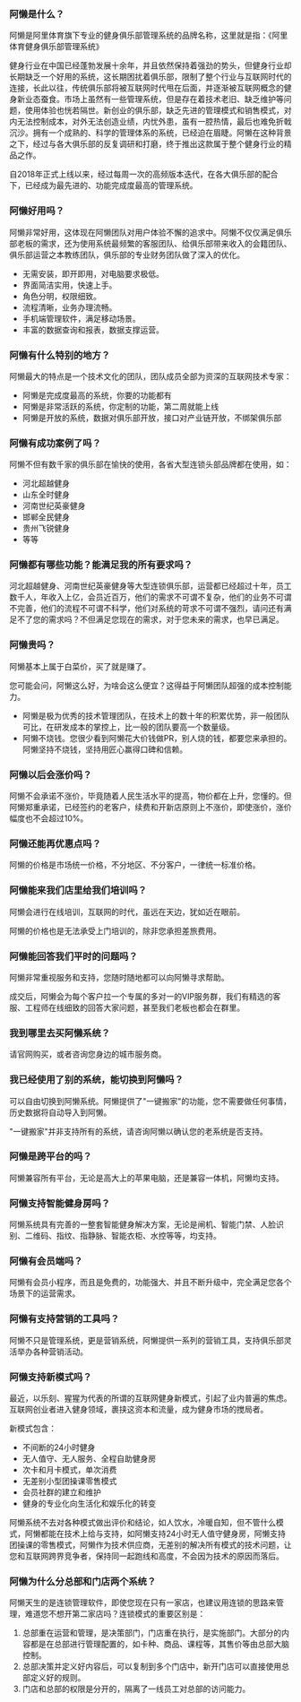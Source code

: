 ### 阿懒是什么？

阿懒是阿里体育旗下专业的健身俱乐部管理系统的品牌名称，这里就是指：《阿里体育健身俱乐部管理系统》

健身行业在中国已经蓬勃发展十余年，并且依然保持着强劲的势头，但健身行业却长期缺乏一个好用的系统，这长期困扰着俱乐部，限制了整个行业与互联网时代的连接，长此以往，传统俱乐部将被互联网时代甩在后面，并逐渐被互联网概念的健身新业态蚕食。市场上虽然有一些管理系统，但是存在着技术老旧、缺乏维护等问题，使用体验也恍若隔世。新创业的俱乐部，缺乏先进的管理模式和销售模式，对内无法控制成本，对外无法创造业绩，内忧外患，虽有一腔热情，最后也难免折戟沉沙。拥有一个成熟的、科学的管理体系的系统，已经迫在眉睫。阿懒在这种背景之下，经过与各大俱乐部的反复调研和打磨，终于推出这款属于整个健身行业的精品之作。

自2018年正式上线以来，经过每周一次的高频版本迭代，在各大俱乐部的配合下，已经成为最先进的、功能完成度最高的管理系统。

### 阿懒好用吗？

阿懒非常好用，这体现在阿懒团队对用户体验不懈的追求中。阿懒不仅仅满足俱乐部老板的需求，还为使用系统最频繁的客服团队、给俱乐部带来收入的会籍团队、俱乐部运营之本教练团队，俱乐部的专业财务团队做了深入的优化。

- 无需安装，即开即用，对电脑要求极低。
- 界面简洁实用，快速上手。
- 角色分明，权限细致。
- 流程清晰，业务办理流畅。
- 手机端管理软件，满足移动场景。
- 丰富的数据查询和报表，数据支撑运营。

### 阿懒有什么特别的地方？

阿懒最大的特点是一个技术文化的团队，团队成员全部为资深的互联网技术专家：

- 阿懒是完成度最高的系统，你要的功能都有
- 阿懒是非常活跃的系统，你定制的功能，第二周就能上线
- 阿懒是开放的系统，数据对俱乐部开放，接口对产业链开放，不绑架俱乐部

### 阿懒有成功案例了吗？

阿懒不但有数千家的俱乐部在愉快的使用，各省大型连锁头部品牌都在使用，如：

- 河北超越健身
- 山东全时健身
- 河南世纪英豪健身
- 邯郸全民健身
- 贵州飞锐健身
- 等等

### 阿懒都有哪些功能？能满足我的所有要求吗？

河北超越健身、河南世纪英豪健身等大型连锁俱乐部，运营都已经超过十年，员工数千人，年收入上亿，会员近百万，他们的需求不可谓不复杂，他们的业务不可谓不完善，他们的流程不可谓不科学，他们对系统的苛求不可谓不强烈，请问还有满足不了您的需求吗？不但满足您现在的需求，对于您未来的需求，也早已满足。

### 阿懒贵吗？

阿懒基本上属于白菜价，买了就是赚了。

您可能会问，阿懒这么好，为啥会这么便宜？这得益于阿懒团队超强的成本控制能力。

- 阿懒是极为优秀的技术管理团队，在技术上的数十年的积累优势，非一般团队可比，在研发成本的掌控上，比一般的团队要高一个数量级。
- 阿懒不烧钱。您很少看到阿懒花大价钱做PR，别人烧的钱，都要您来承担的。阿懒坚持不烧钱，坚持用匠心赢得口碑和信赖。

### 阿懒以后会涨价吗？

阿懒不会承诺不涨价，毕竟随着人民生活水平的提高，物价都在上升，您懂的。但阿懒郑重承诺，已经签约的老客户，续费和开新店原则上不涨价，即使涨价，涨价幅度也不会超过10%。

### 阿懒还能再优惠点吗？

阿懒的价格是市场统一价格，不分地区、不分客户，一律统一标准价格。

### 阿懒能来我们店里给我们培训吗？

阿懒会进行在线培训，互联网的时代，虽远在天边，犹如近在眼前。

阿懒的价格也是无法承受上门培训的，除非您承担差旅费用。

### 阿懒能回答我们平时的问题吗？

阿懒非常重视服务和支持，您随时随地都可以向阿懒寻求帮助。

成交后，阿懒会为每个客户拉一个专属的多对一的VIP服务群，我们有精选的客服、工程师在线细致的回答大家问题，甚至我们老板也都会在群里。

### 我到哪里去买阿懒系统？

请官网购买，或者咨询您身边的城市服务商。

### 我已经使用了别的系统，能切换到阿懒吗？

可以自由切换到阿懒系统。阿懒提供了"一键搬家"的功能，您不需要做任何事情，历史数据将自动导入到阿懒。

"一键搬家"并非支持所有的系统，请咨询阿懒以确认您的老系统是否支持。

### 阿懒是跨平台的吗？

阿懒兼容所有平台，无论是高大上的苹果电脑，还是兼容一体机，阿懒均支持。

### 阿懒支持智能健身房吗？

阿懒系统具有完善的一整套智能健身解决方案，无论是闸机、智能门禁、人脸识别、二维码、指纹、指静脉、智能衣柜、水控等等，均支持。

### 阿懒有会员端吗？

阿懒有会员小程序，而且是免费的，功能强大、并且不断升级中，完全满足您各个场景下的运营需求。

### 阿懒有支持营销的工具吗？

阿懒不只是管理系统，更是营销系统，阿懒提供一系列的营销工具，支持俱乐部灵活举办各种营销活动。

### 阿懒支持新模式吗？

最近，以乐刻、猩猩为代表的所谓的互联网健身新模式，引起了业内普遍的焦虑。互联网创业者进入健身领域，裹挟这资本和流量，成为健身市场的搅局者。

新模式包含：

- 不间断的24小时健身
- 无人值守、无人服务、全程自助健身房
- 次卡和月卡模式，单次消费
- 无差别小型团操课零售模式
- 会员社群的建立和维护
- 健身的专业化向生活化和娱乐化的转变

阿懒系统不去对各种模式做出评价和结论，如人饮水，冷暖自知，但不管什么模式，阿懒都能在技术上给与支持，如阿懒支持24小时无人值守健身房，阿懒支持团操课的零售模式，阿懒作为技术供应商，无差别的解决所有模式的技术问题，让您和互联网跨界竞争者，保持同一起跑线和高度，不会因为技术的原因而落后。

### 阿懒为什么分总部和门店两个系统？

阿懒天生的是连锁管理软件，即使您现在只有一家店，也建议用连锁的思路来管理，难道您不想开第二家店吗？连锁模式的重要区别是：

1. 总部重在运营和管理，是决策部门，门店重在执行，是实施部门。大部分的内容都是在总部进行管理配置的，如卡种、商品、课程等，其售价等由总部大脑控制。
2. 总部决策并定义好内容后，可以复制到多个门店中，新开门店可以直接使用总部定义好的规则。
3. 门店和总部的权限是分开的，隔离了一线员工对总部的访问能力。

